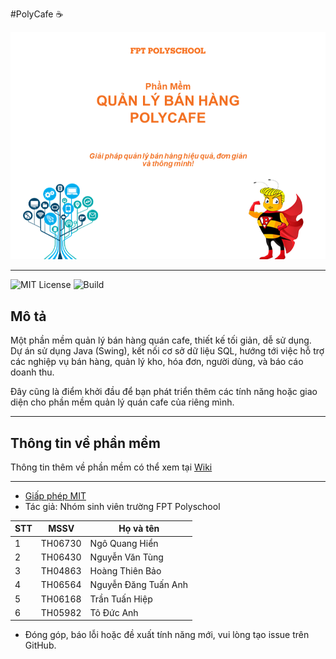 #PolyCafe ☕

![PolyCafe Poster](/photos/poster%20readme.png)

---

![MIT License](https://img.shields.io/badge/license-MIT-green)
![Build](https://img.shields.io/badge/build-passing-brightgreen)

## Mô tả

Một phần mềm quản lý bán hàng quán cafe, thiết kế tối giản, dễ sử dụng. Dự án sử dụng Java (Swing), kết nối cơ sở dữ liệu SQL, hướng tới việc hỗ trợ các nghiệp vụ bán hàng, quản lý kho, hóa đơn, người dùng, và báo cáo doanh thu.

Đây cũng là điểm khởi đầu để bạn phát triển thêm các tính năng hoặc giao diện cho phần mềm quản lý quán cafe của riêng mình.

---

## Thông tin về phần mềm

Thông tin thêm về phần mềm có thể xem tại [Wiki](../../wiki)

---

- [Giấp phép MIT](LICENSE)
- Tác giả: Nhóm sinh viên trường FPT Polyschool

| STT | MSSV    | Họ và tên              |
|-----|---------|------------------------|
| 1   | TH06730 | Ngô Quang Hiển         |
| 2   | TH06430 | Nguyễn Văn Tùng        |
| 3   | TH04863 | Hoàng Thiên Bảo        |
| 4   | TH06564 | Nguyễn Đăng Tuấn Anh   |
| 5   | TH06168 | Trần Tuấn Hiệp         |
| 6   | TH05982 | Tô Đức Anh             |

- Đóng góp, báo lỗi hoặc đề xuất tính năng mới, vui lòng tạo issue trên GitHub.
